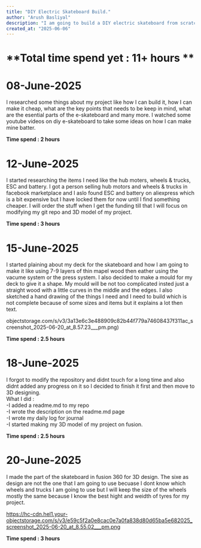 ```yaml
---
title: "DIY Electric Skateboard Build."
author: "Arush Basliyal"
description: "I am going to build a DIY electric skateboard from scratch. I will buy some of the things which are not possible for me to make but i will make my own wooden board, and the battery compartment to put the battery and the components."
created_at: "2025-06-06"
---
```



# **Total time spend yet : 11+ hours **


# **08-June-2025**
I researched some things about my project like how I can build it, how I can make it cheap, what are the key points that needs to be keep in mind, what are the esential parts of the e-skateboard and many more. I watched some youtube videos on diy e-skateboard to take some ideas on how I can make mine batter.  
  
**Time spend : 2 hours**

# **12-June-2025**
I started researching the items I need like the hub moters, wheels & trucks, ESC and battery. I got a person selling hub motors and wheels & trucks in facebook marketplace and I aslo found ESC and battery on aliexpress which is a bit expensive but I have locked them for now until I find something cheaper. I will order the stuff when I get the funding till that I will focus on modifying my git repo and 3D model of my project.  

**Time spend : 3 hours**

# **15-June-2025**
I started plaining about my deck for the skateboard and how I am going to make it like using 7-9 layers of thin mapel wood then eather using the vacume system or the press system. I also decided to make a mould for my deck to give it a shape. My mould will be not too complicated insted just a straight wood with a little curves in the middle and the edges. I also sketched a hand drawing of the things I need and I need to build which is not complete because of some sizes and items but it explains a lot then text.  

objectstorage.com/s/v3/3a13e6c3e488909c82b44f779a74608437f311ac_screenshot_2025-06-20_at_8.57.23___pm.png)

**Time spend : 2.5 hours**


# **18-June-2025**
I forgot to modify the repository and didnt touch for a long time and also didnt added any progress on it so I decided to finish it first and then move to 3D designing.  
What I did :  
-I added a readme.md to my repo   
-I wrote the description on the readme.md page  
-I wrote my daily log for journal  
-I started making my 3D model of my project on fusion.  

**Time spend : 2.5 hours**


# **20-June-2025**
I made the part of the skateboard in fusion 360 for 3D design. The sixe as design are not the one that I am going to use becuase I dont know which wheels and trucks I am going to use but I will keep the size of the wheels mostly the same because I know the best hight and weidth of tyres for my project. 

https://hc-cdn.hel1.your-objectstorage.com/s/v3/e59c5f2a0e8cac0e7a0fa838d80d65ba5e682025_screenshot_2025-06-20_at_8.55.02___pm.png

**Time spend : 3 hours**
